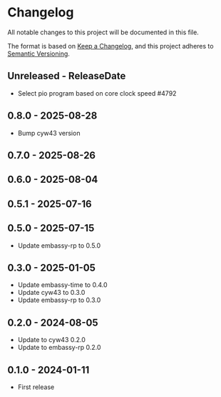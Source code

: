 # Changelog

All notable changes to this project will be documented in this file.

The format is based on [Keep a Changelog](https://keepachangelog.com/en/1.0.0/),
and this project adheres to [Semantic Versioning](https://semver.org/spec/v2.0.0.html).

<!-- next-header -->
## Unreleased - ReleaseDate
- Select pio program based on core clock speed #4792
## 0.8.0 - 2025-08-28

- Bump cyw43 version

## 0.7.0 - 2025-08-26

## 0.6.0 - 2025-08-04

## 0.5.1 - 2025-07-16

## 0.5.0 - 2025-07-15

- Update embassy-rp to 0.5.0

## 0.3.0 - 2025-01-05

- Update embassy-time to 0.4.0
- Update cyw43 to 0.3.0
- Update embassy-rp to 0.3.0

## 0.2.0 - 2024-08-05

- Update to cyw43 0.2.0
- Update to embassy-rp 0.2.0

## 0.1.0 - 2024-01-11

- First release
